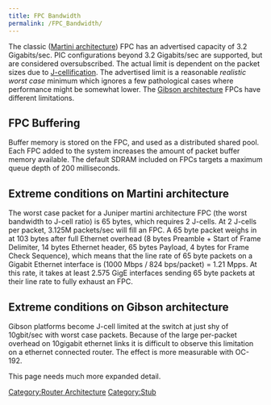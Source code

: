 ```yaml
---
title: FPC Bandwidth
permalink: /FPC_Bandwidth/
---
```


The classic ([Martini architecture](/Martini_architecture "wikilink")) FPC has an advertised capacity of 3.2 Gigabits/sec. PIC configurations beyond 3.2 Gigabits/sec are supported, but are considered oversubscribed. The actual limit is dependent on the packet sizes due to [J-cellification](/J-cell "wikilink"). The advertised limit is a reasonable *realistic worst case* minimum which ignores a few pathological cases where performance might be somewhat lower. The [Gibson architecture](/Gibson_architecture "wikilink") FPCs have different limitations.

FPC Buffering
-------------

Buffer memory is stored on the FPC, and used as a distributed shared pool. Each FPC added to the system increases the amount of packet buffer memory available. The default SDRAM included on FPCs targets a maximum queue depth of 200 milliseconds.

Extreme conditions on Martini architecture
------------------------------------------

The worst case packet for a Juniper martini architecture FPC (the worst bandwidth to J-cell ratio) is 65 bytes, which requires 2 J-cells. At 2 J-cells per packet, 3.125M packets/sec will fill an FPC. A 65 byte packet weighs in at 103 bytes after full Ethernet overhead (8 bytes Preamble + Start of Frame Delimiter, 14 bytes Ethernet header, 65 bytes Payload, 4 bytes for Frame Check Sequence), which means that the line rate of 65 byte packets on a Gigabit Ethernet interface is (1000 Mbps / 824 bps/packet) = 1.21 Mpps. At this rate, it takes at least 2.575 GigE interfaces sending 65 byte packets at their line rate to fully exhaust an FPC.

Extreme conditions on Gibson architecture
-----------------------------------------

Gibson platforms become J-cell limited at the switch at just shy of 10gbit/sec with worst case packets. Because of the large per-packet overhead on 10gigabit ethernet links it is difficult to observe this limitation on a ethernet connected router. The effect is more measurable with OC-192.

This page needs much more expanded detail.

[Category:Router Architecture](/Category:Router_Architecture "wikilink") [Category:Stub](/Category:Stub "wikilink")